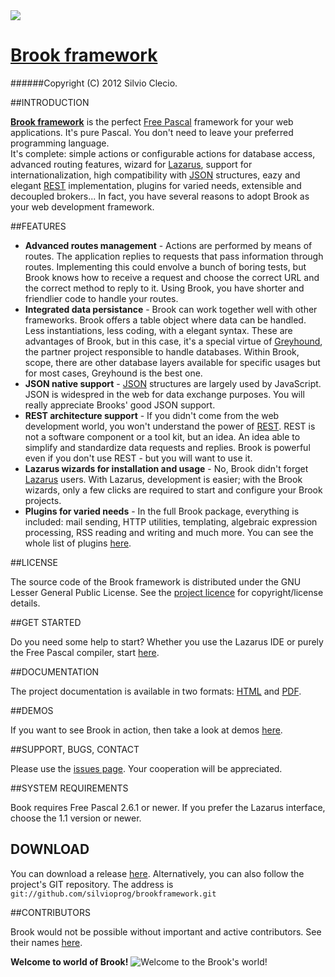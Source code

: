 <a href="http://brookframework.org/">
  <img src="http://brookframework.org/assets/img/brook-big-icon.png">
</a>

# [Brook framework](http://brookframework.org)

######Copyright (C) 2012 Silvio Clecio.

##INTRODUCTION

**[Brook framework](http://brookframework.org)** is the perfect [Free Pascal](http://freepascal.org/) framework for your web applications. It's pure Pascal. You don't need to leave your preferred programming language.<br>
It's complete: simple actions or configurable actions for database access, advanced routing features, wizard for [Lazarus](http://lazarus.freepascal.org), support for internationalization, high compatibility with [JSON](http://json.org) structures, eazy and elegant [REST](http://en.wikipedia.org/wiki/Representational_state_transfer) implementation, plugins for varied needs, extensible and decoupled brokers... In fact, you have several reasons to adopt Brook as your web development framework.

##FEATURES

* **Advanced routes management** - Actions are performed by means of routes. The application replies to requests that pass information through routes. Implementing this could envolve a bunch of boring tests, but Brook knows how to receive a request and choose the correct URL and the correct method to reply to it. Using Brook, you have shorter and friendlier code to handle your routes.
* **Integrated data persistance** - Brook can work together well with other frameworks. Brook offers a table object where data can be handled. Less instantiations, less coding, with a elegant syntax. These are advantages of Brook, but in this case, it's a special virtue of [Greyhound](https://github.com/mdbs99/Greyhound), the partner project responsible to handle databases. Within Brook, scope, there are other database layers available for specific usages but for most cases, Greyhound is the best one.
* **JSON native support** - [JSON](http://json.org) structures are largely used by JavaScript. JSON is widespred in the web for  data exchange purposes. You will really appreciate Brooks' good JSON support.
* **REST architecture support** - If you didn't come from the web development world, you won't understand the power of [REST](http://en.wikipedia.org/wiki/Representational_state_transfer). REST is not a software component or a tool kit, but an idea. An idea able to simplify and standardize data requests and replies. Brook is powerful even if you don't use REST - but you will want to use it.
* **Lazarus wizards for installation and usage** - No, Brook didn't forget [Lazarus](http://www.lazarus.freepascal.org) users. With Lazarus, development is easier; with the Brook wizards, only a few clicks are required to start and configure your Brook projects.
* **Plugins for varied needs** - In the full Brook package, everything is included: mail sending, HTTP utilities, templating, algebraic expression processing, RSS reading and writing and much more. You can see the whole list of plugins [here](https://github.com/silvioprog).

##LICENSE

The source code of the Brook framework is distributed under the GNU Lesser General Public License. See the [project licence](https://github.com/silvioprog/brookframework/blob/master/LICENSE.txt) for copyright/license details.

##GET STARTED

Do you need some help to start? Whether you use the Lazarus IDE or purely the Free Pascal compiler, start [here](http://brookframework.org/get-started.html).

##DOCUMENTATION

The project documentation is available in two formats: [HTML](http://docs.brookframework.org) and [PDF](http://docs.brookframework.org/brookframework-ref.pdf).

##DEMOS

If you want to see Brook in action, then take a look at demos [here](http://brookframework.org/demos.html).

##SUPPORT, BUGS, CONTACT

Please use the [issues page](https://github.com/silvioprog/brookframework/issues). Your cooperation will be appreciated.

##SYSTEM REQUIREMENTS

Book requires Free Pascal 2.6.1 or newer. If you prefer the Lazarus interface, choose the 1.1 version or newer.

## DOWNLOAD

You can download a release [here](http://brookframework.org/download/release.bf). Alternatively, you can also follow the project's  GIT repository. The address is <code>git://github.com/silvioprog/brookframework.git</code>

##CONTRIBUTORS

Brook would not be possible without important and active contributors. See their names  [here](https://github.com/silvioprog/brookframework/blob/master/CONTRIBUTORS.txt).

**Welcome to world of Brook!** ![Welcome to the Brook's world!](http://l.yimg.com/us.yimg.com/i/mesg/emoticons7/113.gif)
